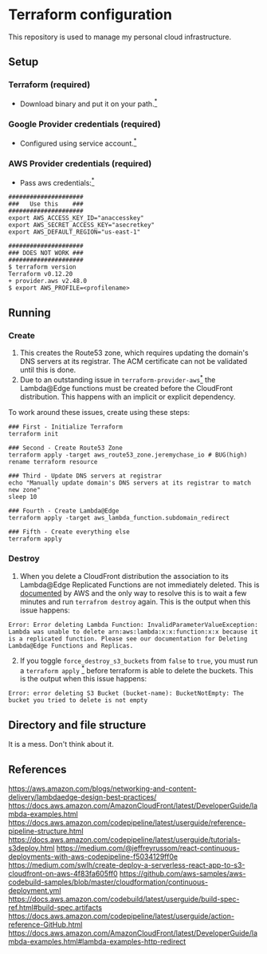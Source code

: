 # Terraform configuration

This repository is used to manage my personal cloud infrastructure.

## Setup

### Terraform (required)

* Download binary and put it on your path.[<sup>*</sup>](https://www.terraform.io/downloads.html)

### Google Provider credentials (required)

* Configured using service account.[<sup>*</sup>](https://www.terraform.io/docs/providers/google/guides/getting_started.html#adding-credentials)

### AWS Provider credentials (required)

* Pass aws credentials:[<sup>*</sup>](https://www.terraform.io/docs/providers/aws/index.html#environment-variables)

```
#####################
###   Use this    ###
#####################
export AWS_ACCESS_KEY_ID="anaccesskey"
export AWS_SECRET_ACCESS_KEY="asecretkey"
export AWS_DEFAULT_REGION="us-east-1"
```

```
#####################
### DOES NOT WORK ###
#####################
$ terraform version
Terraform v0.12.20
+ provider.aws v2.48.0
$ export AWS_PROFILE=<profilename>
```

## Running

### Create

1. This creates the Route53 zone, which requires updating the domain's DNS servers at its registrar. The ACM certificate can not be validated until this is done.
1. Due to an outstanding issue in `terraform-provider-aws`[<sup>*</sup>](https://github.com/terraform-providers/terraform-provider-aws/issues/8081) the Lambda@Edge functions must be created before the CloudFront distribution. This happens with an implicit or explicit dependency.

To work around these issues, create using these steps:

```
### First - Initialize Terraform
terraform init

### Second - Create Route53 Zone
terraform apply -target aws_route53_zone.jeremychase_io # BUG(high) rename terraform resource

### Third - Update DNS servers at registrar
echo "Manually update domain's DNS servers at its registrar to match new zone"
sleep 10

### Fourth - Create Lambda@Edge
terraform apply -target aws_lambda_function.subdomain_redirect

### Fifth - Create everything else
terraform apply
```

### Destroy

1. When you delete a CloudFront distribution the association to its Lambda@Edge Replicated Functions are not immediately deleted. This is [documented](https://docs.aws.amazon.com/AmazonCloudFront/latest/DeveloperGuide/lambda-edge-delete-replicas.html) by AWS and the only way to resolve this is to wait a few minutes and run `terrafrom destroy` again.
This is the output when this issue happens:

```
Error: Error deleting Lambda Function: InvalidParameterValueException: Lambda was unable to delete arn:aws:lambda:x:x:function:x:x because it is a replicated function. Please see our documentation for Deleting Lambda@Edge Functions and Replicas.
```

2. If you toggle `force_destroy_s3_buckets` from `false` to `true`, you must run a `terraform apply` [<sup>*</sup>](https://github.com/terraform-providers/terraform-provider-aws/issues/428#issuecomment-445346454) before terraform is able to delete the buckets. This is the output when this issue happens:

```
Error: error deleting S3 Bucket (bucket-name): BucketNotEmpty: The bucket you tried to delete is not empty
```

## Directory and file structure

<!-- BUG(high) fix -->
It is a mess. Don't think about it.

## References

https://aws.amazon.com/blogs/networking-and-content-delivery/lambdaedge-design-best-practices/
https://docs.aws.amazon.com/AmazonCloudFront/latest/DeveloperGuide/lambda-examples.html
https://docs.aws.amazon.com/codepipeline/latest/userguide/reference-pipeline-structure.html
https://docs.aws.amazon.com/codepipeline/latest/userguide/tutorials-s3deploy.html
https://medium.com/@jeffreyrussom/react-continuous-deployments-with-aws-codepipeline-f5034129ff0e
https://medium.com/swlh/create-deploy-a-serverless-react-app-to-s3-cloudfront-on-aws-4f83fa605ff0
https://github.com/aws-samples/aws-codebuild-samples/blob/master/cloudformation/continuous-deployment.yml
https://docs.aws.amazon.com/codebuild/latest/userguide/build-spec-ref.html#build-spec.artifacts
https://docs.aws.amazon.com/codepipeline/latest/userguide/action-reference-GitHub.html
https://docs.aws.amazon.com/AmazonCloudFront/latest/DeveloperGuide/lambda-examples.html#lambda-examples-http-redirect
